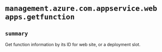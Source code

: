 # `management.azure.com.appservice.webapps.getfunction`

## `summary`
Get function information by its ID for web site, or a deployment slot.


